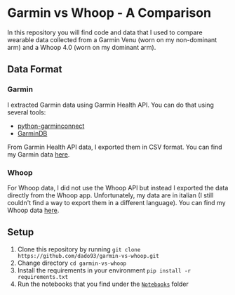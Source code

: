 # Garmin vs Whoop - A Comparison

In this repository you will find code and data that I used to compare wearable data collected from a Garmin Venu (worn on my non-dominant arm) and a Whoop 4.0 
(worn on my dominant arm).

## Data Format
### Garmin
I extracted Garmin data using Garmin Health API. You can do that using several tools:
- [python-garminconnect](https://github.com/cyberjunky/python-garminconnect)
- [GarminDB](https://github.com/tcgoetz/GarminDB)

From Garmin Health API data, I exported them in CSV format. You can find my Garmin data [here](Data/Garmin).

### Whoop
For Whoop data, I did not use the Whoop API but instead I exported the data directly from the Whoop app. Unfortunately, my data are in italian (I still couldn't find a way to export them in a different language). You can find my Whoop data [here](Data/Whoop).

## Setup
1. Clone this repository by running ``git clone https://github.com/dado93/garmin-vs-whoop.git``
2. Change directory ``cd garmin-vs-whoop``
3. Install the requirements in your environment ``pip install -r requirements.txt``
4. Run the notebooks that you find under the [``Notebooks``](Notebooks) folder

